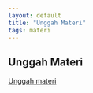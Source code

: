 ```yaml
---
layout: default
title: "Unggah Materi"
tags: materi
---
```


## Unggah Materi

[Unggah materi](https://www.dropbox.com/request/IN30GCXxeSGdyoVFfJ5d)
